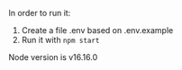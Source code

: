 In order to run it:

1. Create a file .env based on .env.example
2. Run it with `npm start`

Node version is v16.16.0